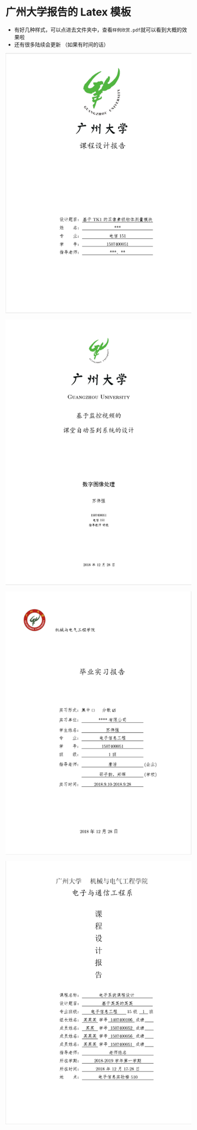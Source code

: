 # 广州大学报告的 Latex 模板
- 有好几种样式，可以点进去文件夹中，查看`样例欣赏.pdf`就可以看到大概的效果啦
- 还有很多陆续会更新 （如果有时间的话）

![image](https://github.com/swq123459/swq123456-readmePicture/blob/master/report/zzv1.png?raw=true)

![image](https://github.com/swq123459/swq123456-readmePicture/blob/master/report/zzv2.png?raw=true)

![image](https://github.com/swq123459/swq123456-readmePicture/blob/master/report/by1.png?raw=true)

![image](https://github.com/swq123459/swq123456-readmePicture/blob/master/report/kcsj1.png?raw=true)
